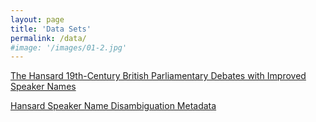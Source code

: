 ```yaml
---
layout: page
title: 'Data Sets'
permalink: /data/
#image: '/images/01-2.jpg'
---
```


[The Hansard 19th-Century British Parliamentary Debates with Improved Speaker Names]()

[Hansard Speaker Name Disambiguation Metadata]()

